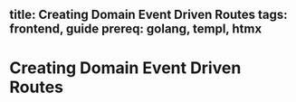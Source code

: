 title: Creating Domain Event Driven Routes
tags: frontend, guide
prereq: golang, templ, htmx
---
# Creating Domain Event Driven Routes

